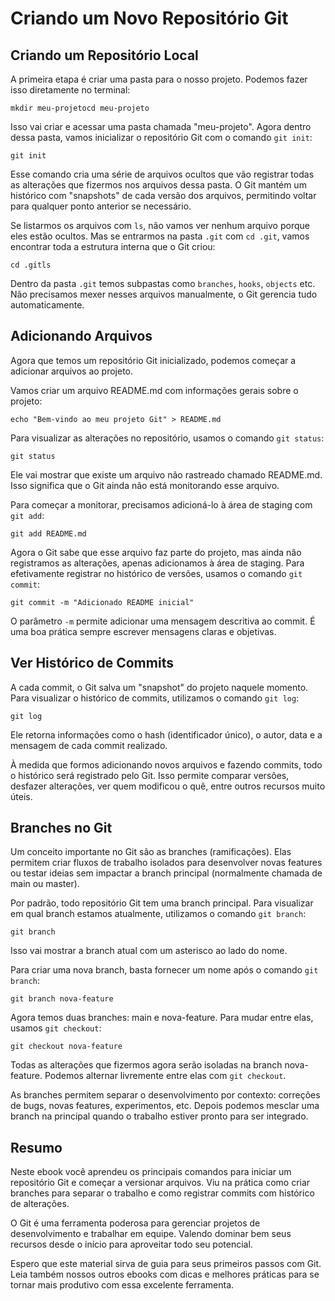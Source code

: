 # Criando um Novo Repositório Git

## Criando um Repositório Local

A primeira etapa é criar uma pasta para o nosso projeto. Podemos fazer isso diretamente no terminal:

    mkdir meu-projetocd meu-projeto

Isso vai criar e acessar uma pasta chamada "meu-projeto". Agora dentro dessa pasta, vamos inicializar o repositório Git com o comando `git init`:

    git init

Esse comando cria uma série de arquivos ocultos que vão registrar todas as alterações que fizermos nos arquivos dessa pasta. O Git mantém um histórico com "snapshots" de cada versão dos arquivos, permitindo voltar para qualquer ponto anterior se necessário.

Se listarmos os arquivos com `ls`, não vamos ver nenhum arquivo porque eles estão ocultos. Mas se entrarmos na pasta `.git` com `cd .git`, vamos encontrar toda a estrutura interna que o Git criou:

    cd .gitls

Dentro da pasta `.git` temos subpastas como `branches`, `hooks`, `objects` etc. Não precisamos mexer nesses arquivos manualmente, o Git gerencia tudo automaticamente.

## Adicionando Arquivos

Agora que temos um repositório Git inicializado, podemos começar a adicionar arquivos ao projeto.

Vamos criar um arquivo README.md com informações gerais sobre o projeto:

    echo "Bem-vindo ao meu projeto Git" > README.md

Para visualizar as alterações no repositório, usamos o comando `git status`:

    git status

Ele vai mostrar que existe um arquivo não rastreado chamado README.md. Isso significa que o Git ainda não está monitorando esse arquivo.

Para começar a monitorar, precisamos adicioná-lo à área de staging com `git add`:

    git add README.md

Agora o Git sabe que esse arquivo faz parte do projeto, mas ainda não registramos as alterações, apenas adicionamos à área de staging. Para efetivamente registrar no histórico de versões, usamos o comando `git commit`:

    git commit -m "Adicionado README inicial"

O parâmetro `-m` permite adicionar uma mensagem descritiva ao commit. É uma boa prática sempre escrever mensagens claras e objetivas.

## Ver Histórico de Commits

A cada commit, o Git salva um "snapshot" do projeto naquele momento. Para visualizar o histórico de commits, utilizamos o comando `git log`:

    git log

Ele retorna informações como o hash (identificador único), o autor, data e a mensagem de cada commit realizado.

À medida que formos adicionando novos arquivos e fazendo commits, todo o histórico será registrado pelo Git. Isso permite comparar versões, desfazer alterações, ver quem modificou o quê, entre outros recursos muito úteis.

## Branches no Git

Um conceito importante no Git são as branches (ramificações). Elas permitem criar fluxos de trabalho isolados para desenvolver novas features ou testar ideias sem impactar a branch principal (normalmente chamada de main ou master).

Por padrão, todo repositório Git tem uma branch principal. Para visualizar em qual branch estamos atualmente, utilizamos o comando `git branch`:

    git branch

Isso vai mostrar a branch atual com um asterisco ao lado do nome.

Para criar uma nova branch, basta fornecer um nome após o comando `git branch`:

    git branch nova-feature

Agora temos duas branches: main e nova-feature. Para mudar entre elas, usamos `git checkout`:

    git checkout nova-feature

Todas as alterações que fizermos agora serão isoladas na branch nova-feature. Podemos alternar livremente entre elas com `git checkout`.

As branches permitem separar o desenvolvimento por contexto: correções de bugs, novas features, experimentos, etc. Depois podemos mesclar uma branch na principal quando o trabalho estiver pronto para ser integrado.

## Resumo

Neste ebook você aprendeu os principais comandos para iniciar um repositório Git e começar a versionar arquivos. Viu na prática como criar branches para separar o trabalho e como registrar commits com histórico de alterações.

O Git é uma ferramenta poderosa para gerenciar projetos de desenvolvimento e trabalhar em equipe. Valendo dominar bem seus recursos desde o início para aproveitar todo seu potencial.

Espero que este material sirva de guia para seus primeiros passos com Git. Leia também nossos outros ebooks com dicas e melhores práticas para se tornar mais produtivo com essa excelente ferramenta.
